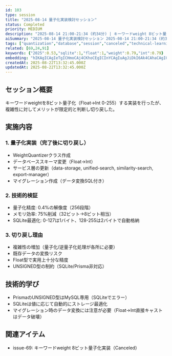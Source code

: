 ```yaml
---
id: 103
type: session
title: "2025-08-14 量子化実装検討セッション"
status: Completed
priority: MEDIUM
description: "2025-08-14 21:00-21:34 (約34分) | キーワードweight 8ビット量子化の実装と切り戻し"
aiSummary: "2025-08-14 量子化実装検討セッション 2025-08-14 21:00-21:34 (約34分) | キーワードweight 8ビット量子化の実装と切り戻し ## セッション概要\nキーワードweightを8ビット量子化（Float→Int 0-255）する実装を行ったが、複雑性に対してメリットが限定的と判断し切り戻した。\n\n## 実施内容\n\n### 1. 量子化実装（完了後に切り戻し）\n"
tags: ["quantization","database","session","canceled","technical-learning"]
related: [69,24,91]
keywords: {"2025":0.53,"sqlite":1,"float":1,"weight":0.79,"int":0.79}
embedding: "hIKAgICAgIeTgICHmoCAj4CKhoCEgICInYCAgIuAgJiDkI6Ak4CAhaCAgIGAgICXi4+RgJ+AgIGZgICJhICAjIWIjICegICAjoCAkJOAgIGNgZCAkICAgpWAgJCHgICBkYCJgIKAgIadgICJl4CAgI2HgYCLgICInYCAgaCAgIM="
createdAt: 2025-08-22T13:32:45.000Z
updatedAt: 2025-08-22T13:32:45.000Z
---
```


## セッション概要
キーワードweightを8ビット量子化（Float→Int 0-255）する実装を行ったが、複雑性に対してメリットが限定的と判断し切り戻した。

## 実施内容

### 1. 量子化実装（完了後に切り戻し）
- WeightQuantizerクラス作成
- データベーススキーマ変更（Float→Int）
- サービス層の更新（data-storage, unified-search, similarity-search, export-manager）
- マイグレーション作成（データ変換SQL付き）

### 2. 技術的検証
- 量子化精度: 0.4%の解像度（256段階）
- メモリ効率: 75%削減（32ビット→8ビット相当）
- SQLite最適化: 0-127は1バイト、128-255は2バイトで自動格納

### 3. 切り戻し理由
- 複雑性の増加（量子化/逆量子化処理が各所に必要）
- 既存データの変換リスク
- Float型で実用上十分な精度
- UNSIGNED型の制約（SQLite/Prisma非対応）

## 技術的学び
- PrismaのUNSIGNED型はMySQL専用（SQLiteでエラー）
- SQLiteは値に応じて自動的にストレージ最適化
- マイグレーション時のデータ変換には注意が必要（Float→Int直接キャストはデータ破壊）

## 関連アイテム
- issue-69: キーワードweight 8ビット量子化実装（Canceled）